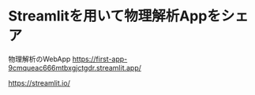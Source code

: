 # Streamlitを用いて物理解析Appをシェア

物理解析のWebApp
https://first-app-9cmqueac666mtbxgjctgdr.streamlit.app/

https://streamlit.io/